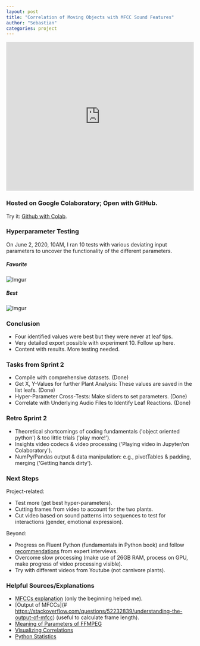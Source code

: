 ```yaml
---
layout: post
title: "Correlation of Moving Objects with MFCC Sound Features"
author: "Sebastian"
categories: project
---
```

<iframe width="100%" height="400" src="https://www.youtube.com/embed/O9Tr3f6X8tg" frameborder="0" allow="accelerometer; autoplay; encrypted-media; gyroscope; picture-in-picture" allowfullscreen></iframe>

### Hosted on Google Colaboratory; Open with GitHub.
Try it: [Github with Colab](https://github.com/plantions/video-edge-extractor/).

### Hyperparameter Testing
On June 2, 2020, 10AM, I ran 10 tests with various deviating input parameters to uncover the functionality of the different parameters.

##### Favorite
![Imgur](https://i.imgur.com/fe5HRlD.png)

##### Best
![Imgur](https://i.imgur.com/udilLsM.png)

### Conclusion
- Four identified values were best but they were never at leaf tips.
- Very detailed export possible with experiment 10. Follow up here.
- Content with results. More testing needed.

### Tasks from Sprint 2
- Compile with comprehensive datasets. (Done)
- Get X, Y-Values for further Plant Analysis: These values are saved in the list leafs. (Done)
- Hyper-Parameter Cross-Tests: Make sliders to set parameters. (Done)
- Correlate with Underlying Audio Files to Identify Leaf Reactions. (Done)

### Retro Sprint 2
- Theoretical shortcomings of coding fundamentals ('object oriented python') & too little trials ('play more!').
- Insights video codecs & video processing ('Playing video in Jupyter/on Colaboratory').
- NumPy/Pandas output & data manipulation: e.g., pivotTables & padding, merging ('Getting hands dirty').

### Next Steps

Project-related:
- Test more (get best hyper-parameters).
- Cutting frames from video to account for the two plants.
- Cut video based on sound patterns into sequences to test for interactions (gender,  emotional expression).

Beyond:
- Progress on Fluent Python (fundamentals in Python book) and follow [recommendations](https://seduerr91.github.io/blog/experts) from expert interviews.
- Overcome slow processing (make use of 26GB RAM, process on GPU, make progress of video processing visible).
- Try with different videos from Youtube (not carnivore plants).

### Helpful Sources/Explanations

- [MFCCs explanation](https://towardsdatascience.com/how-i-understood-what-features-to-consider-while-training-audio-files-eedfb6e9002b) (only the beginning helped me).
- [Output of MFCCs](# https://stackoverflow.com/questions/52232839/understanding-the-output-of-mfcc) (useful to calculate frame length).
- [Meaning of Parameters of FFMPEG](https://stackoverflow.com/questions/9913032/how-can-i-extract-audio-from-video-with-ffmpeg)
- [Visualizing Correlations](https://towardsdatascience.com/better-heatmaps-and-correlation-matrix-plots-in-python-41445d0f2bec)
- [Python Statistics](https://scipy-lectures.org/packages/statistics/index.html)
